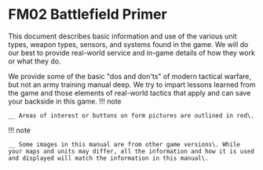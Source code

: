 # FM02 Battlefield Primer

This document describes basic information and use of the various unit types, weapon types, sensors, and systems found in the game\. We will do our best to provide real\-world service and in\-game details of how they work or what they do\.

We provide some of the basic "dos and don'ts" of modern tactical warfare, but not an army training manual deep\. We try to impart lessons learned from the game and those elements of real\-world tactics that apply and can save your backside in this game\.
!!! note

    __ Areas of interest or buttons on form pictures are outlined in red\.

!!! note

    __ Some images in this manual are from other game versions\. While your maps and units may differ, all the information and how it is used and displayed will match the information in this manual\.
